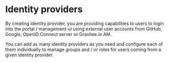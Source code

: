 # Identity providers

By creating identity provider, you are providing capabilities to users to login into the portal / management-ui using 
external user accounts from GitHub, Google, OpenID Connect server or Gravitee.io AM.

You can add as many identity providers as you need and configure each of them individually to manage
groups and / or roles for users coming from a given identity provider.  
